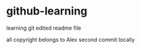 # github-learning
learning git
edited readme file

all copyright belongs to Alex 
second commit locally